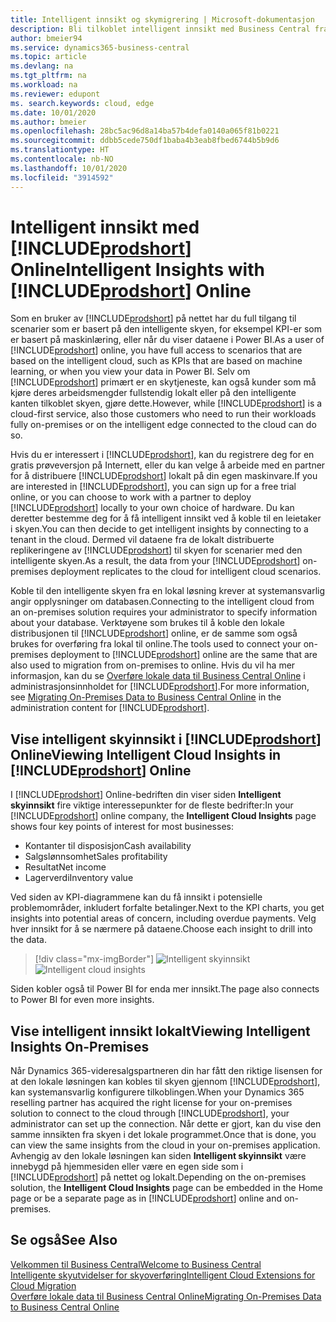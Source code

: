 ```yaml
---
title: Intelligent innsikt og skymigrering | Microsoft-dokumentasjon
description: Bli tilkoblet intelligent innsikt med Business Central fra din lokale løsning. Lær hvordan du migrerer til skyen.
author: bmeier94
ms.service: dynamics365-business-central
ms.topic: article
ms.devlang: na
ms.tgt_pltfrm: na
ms.workload: na
ms.reviewer: edupont
ms. search.keywords: cloud, edge
ms.date: 10/01/2020
ms.author: bmeier
ms.openlocfilehash: 28bc5ac96d8a14ba57b4defa0140a065f81b0221
ms.sourcegitcommit: ddbb5cede750df1baba4b3eab8fbed6744b5b9d6
ms.translationtype: HT
ms.contentlocale: nb-NO
ms.lasthandoff: 10/01/2020
ms.locfileid: "3914592"
---
```

# <a name="intelligent-insights-with-prodshort-online"></a><span data-ttu-id="a47ee-104">Intelligent innsikt med [!INCLUDE[prodshort](includes/prodshort.md)] Online</span><span class="sxs-lookup"><span data-stu-id="a47ee-104">Intelligent Insights with [!INCLUDE[prodshort](includes/prodshort.md)] Online</span></span>

<span data-ttu-id="a47ee-105">Som en bruker av [!INCLUDE[prodshort](includes/prodshort.md)] på nettet har du full tilgang til scenarier som er basert på den intelligente skyen, for eksempel KPI-er som er basert på maskinlæring, eller når du viser dataene i Power BI.</span><span class="sxs-lookup"><span data-stu-id="a47ee-105">As a user of [!INCLUDE[prodshort](includes/prodshort.md)] online, you have full access to scenarios that are based on the intelligent cloud, such as KPIs that are based on machine learning, or when you view your data in Power BI.</span></span> <span data-ttu-id="a47ee-106">Selv om [!INCLUDE[prodshort](includes/prodshort.md)] primært er en skytjeneste, kan også kunder som må kjøre deres arbeidsmengder fullstendig lokalt eller på den intelligente kanten tilkoblet skyen, gjøre dette.</span><span class="sxs-lookup"><span data-stu-id="a47ee-106">However, while [!INCLUDE[prodshort](includes/prodshort.md)] is a cloud-first service, also those customers who need to run their workloads fully on-premises or on the intelligent edge connected to the cloud can do so.</span></span>  

<span data-ttu-id="a47ee-107">Hvis du er interessert i [!INCLUDE[prodshort](includes/prodshort.md)], kan du registrere deg for en gratis prøveversjon på Internett, eller du kan velge å arbeide med en partner for å distribuere [!INCLUDE[prodshort](includes/prodshort.md)] lokalt på din egen maskinvare.</span><span class="sxs-lookup"><span data-stu-id="a47ee-107">If you are interested in [!INCLUDE[prodshort](includes/prodshort.md)], you can sign up for a free trial online, or you can choose to work with a partner to deploy [!INCLUDE[prodshort](includes/prodshort.md)] locally to your own choice of hardware.</span></span> <span data-ttu-id="a47ee-108">Du kan deretter bestemme deg for å få intelligent innsikt ved å koble til en leietaker i skyen.</span><span class="sxs-lookup"><span data-stu-id="a47ee-108">You can then decide to get intelligent insights by connecting to a tenant in the cloud.</span></span> <span data-ttu-id="a47ee-109">Dermed vil dataene fra de lokalt distribuerte replikeringene av [!INCLUDE[prodshort](includes/prodshort.md)] til skyen for scenarier med den intelligente skyen.</span><span class="sxs-lookup"><span data-stu-id="a47ee-109">As a result, the data from your [!INCLUDE[prodshort](includes/prodshort.md)] on-premises deployment replicates to the cloud for intelligent cloud scenarios.</span></span>  

<span data-ttu-id="a47ee-110">Koble til den intelligente skyen fra en lokal løsning krever at systemansvarlig angir opplysninger om databasen.</span><span class="sxs-lookup"><span data-stu-id="a47ee-110">Connecting to the intelligent cloud from an on-premises solution requires your administrator to specify information about your database.</span></span> <span data-ttu-id="a47ee-111">Verktøyene som brukes til å koble den lokale distribusjonen til [!INCLUDE[prodshort](includes/prodshort.md)] online, er de samme som også brukes for overføring fra lokal til online.</span><span class="sxs-lookup"><span data-stu-id="a47ee-111">The tools used to connect your on-premises deployment to [!INCLUDE[prodshort](includes/prodshort.md)] online are the same that are also used to migration from on-premises to online.</span></span> <span data-ttu-id="a47ee-112">Hvis du vil ha mer informasjon, kan du se [Overføre lokale data til Business Central Online](/dynamics365/business-central/dev-itpro/administration/migrate-data) i administrasjonsinnholdet for [!INCLUDE[prodshort](includes/prodshort.md)].</span><span class="sxs-lookup"><span data-stu-id="a47ee-112">For more information, see [Migrating On-Premises Data to Business Central Online](/dynamics365/business-central/dev-itpro/administration/migrate-data) in the administration content for [!INCLUDE[prodshort](includes/prodshort.md)].</span></span>  

## <a name="viewing-intelligent-cloud-insights-in-prodshort-online"></a><span data-ttu-id="a47ee-113">Vise intelligent skyinnsikt i [!INCLUDE[prodshort](includes/prodshort.md)] Online</span><span class="sxs-lookup"><span data-stu-id="a47ee-113">Viewing Intelligent Cloud Insights in [!INCLUDE[prodshort](includes/prodshort.md)] Online</span></span>

<span data-ttu-id="a47ee-114">I [!INCLUDE[prodshort](includes/prodshort.md)] Online-bedriften din viser siden **Intelligent skyinnsikt** fire viktige interessepunkter for de fleste bedrifter:</span><span class="sxs-lookup"><span data-stu-id="a47ee-114">In your [!INCLUDE[prodshort](includes/prodshort.md)] online company, the **Intelligent Cloud Insights** page shows four key points of interest for most businesses:</span></span>

- <span data-ttu-id="a47ee-115">Kontanter til disposisjon</span><span class="sxs-lookup"><span data-stu-id="a47ee-115">Cash availability</span></span>
- <span data-ttu-id="a47ee-116">Salgslønnsomhet</span><span class="sxs-lookup"><span data-stu-id="a47ee-116">Sales profitability</span></span>
- <span data-ttu-id="a47ee-117">Resultat</span><span class="sxs-lookup"><span data-stu-id="a47ee-117">Net income</span></span>
- <span data-ttu-id="a47ee-118">Lagerverdi</span><span class="sxs-lookup"><span data-stu-id="a47ee-118">Inventory value</span></span>

<span data-ttu-id="a47ee-119">Ved siden av KPI-diagrammene kan du få innsikt i potensielle problemområder, inkludert forfalte betalinger.</span><span class="sxs-lookup"><span data-stu-id="a47ee-119">Next to the KPI charts, you get insights into potential areas of concern, including overdue payments.</span></span> <span data-ttu-id="a47ee-120">Velg hver innsikt for å se nærmere på dataene.</span><span class="sxs-lookup"><span data-stu-id="a47ee-120">Choose each insight to drill into the data.</span></span>  

> [!div class="mx-imgBorder"]
> <span data-ttu-id="a47ee-121">![Intelligent skyinnsikt](media/across-intelligent-cloud/intelligentcloudApril19.png "Viser siden Intelligent skyinnsikt i Business Central")</span><span class="sxs-lookup"><span data-stu-id="a47ee-121">![Intelligent cloud insights](media/across-intelligent-cloud/intelligentcloudApril19.png "Shows the Intelligent Cloud Insights page in Business Central")</span></span>

<span data-ttu-id="a47ee-122">Siden kobler også til Power BI for enda mer innsikt.</span><span class="sxs-lookup"><span data-stu-id="a47ee-122">The page also connects to Power BI for even more insights.</span></span>

## <a name="viewing-intelligent-insights-on-premises"></a><span data-ttu-id="a47ee-123">Vise intelligent innsikt lokalt</span><span class="sxs-lookup"><span data-stu-id="a47ee-123">Viewing Intelligent Insights On-Premises</span></span>

<span data-ttu-id="a47ee-124">Når Dynamics 365-videresalgspartneren din har fått den riktige lisensen for at den lokale løsningen kan kobles til skyen gjennom [!INCLUDE[prodshort](includes/prodshort.md)], kan systemansvarlig konfigurere tilkoblingen.</span><span class="sxs-lookup"><span data-stu-id="a47ee-124">When your Dynamics 365 reselling partner has acquired the right license for your on-premises solution to connect to the cloud through [!INCLUDE[prodshort](includes/prodshort.md)], your administrator can set up the connection.</span></span> <span data-ttu-id="a47ee-125">Når dette er gjort, kan du vise den samme innsikten fra skyen i det lokale programmet.</span><span class="sxs-lookup"><span data-stu-id="a47ee-125">Once that is done, you can view the same insights from the cloud in your on-premises application.</span></span> <span data-ttu-id="a47ee-126">Avhengig av den lokale løsningen kan siden **Intelligent skyinnsikt** være innebygd på hjemmesiden eller være en egen side som i [!INCLUDE[prodshort](includes/prodshort.md)] på nettet og lokalt.</span><span class="sxs-lookup"><span data-stu-id="a47ee-126">Depending on the on-premises solution, the **Intelligent Cloud Insights** page can be embedded in the Home page or be a separate page as in [!INCLUDE[prodshort](includes/prodshort.md)] online and on-premises.</span></span>  

## <a name="see-also"></a><span data-ttu-id="a47ee-127">Se også</span><span class="sxs-lookup"><span data-stu-id="a47ee-127">See Also</span></span>

[<span data-ttu-id="a47ee-128">Velkommen til Business Central</span><span class="sxs-lookup"><span data-stu-id="a47ee-128">Welcome to Business Central</span></span>](index.md)  
[<span data-ttu-id="a47ee-129">Intelligente skyutvidelser for skyoverføring</span><span class="sxs-lookup"><span data-stu-id="a47ee-129">Intelligent Cloud Extensions for Cloud Migration</span></span>](ui-extensions-data-replication.md)  
[<span data-ttu-id="a47ee-130">Overføre lokale data til Business Central Online</span><span class="sxs-lookup"><span data-stu-id="a47ee-130">Migrating On-Premises Data to Business Central Online</span></span>](/dynamics365/business-central/dev-itpro/administration/migrate-data)  
